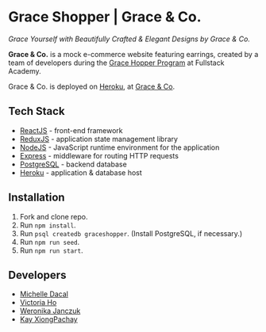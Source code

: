 # Grace Shopper | Grace & Co.

_Grace Yourself with Beautifully Crafted & Elegant Designs by Grace & Co._

**Grace & Co.** is a mock e-commerce website featuring earrings, created by a team of developers during the [Grace Hopper Program](https://www.gracehopper.com/) at Fullstack Academy.

Grace & Co. is deployed on [Heroku](https://www.heroku.com/), at [Grace & Co](https://grace-and-co.herokuapp.com/).

## Tech Stack

* [ReactJS](https://reactjs.org/) - front-end framework
* [ReduxJS](https://redux.js.org/) - application state management library
* [NodeJS](https://nodejs.org/en/) - JavaScript runtime environment for the application
* [Express](https://expressjs.com/) - middleware for routing HTTP requests
* [PostgreSQL](https://www.postgresql.org/) - backend database
* [Heroku](https://www.heroku.com/) - application & database host

## Installation

1.  Fork and clone repo.
2.  Run `npm install`.
3.  Run `psql createdb graceshopper`. (Install PostgreSQL, if necessary.)
4.  Run `npm run seed`.
5.  Run `npm run start`.

## Developers

* [Michelle Dacal](https://github.com/michelledacal)
* [Victoria Ho](https://github.com/Victoriaho91)
* [Weronika Janczuk](https://github.com/wjanczuk)
* [Kay XiongPachay](https://github.com/HelloKay27)
